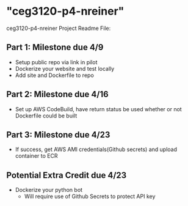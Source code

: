 # "ceg3120-p4-nreiner"  

ceg3120-p4-nreiner Project Readme File:  

## Part 1: Milestone due 4/9
- Setup public repo via link in pilot
- Dockerize your website and test locally 
- Add site and Dockerfile to repo

## Part 2: Milestone due 4/16
- Set up AWS CodeBuild, have return status be used whether or not Dockerfile could be built

## Part 3: Milestone due 4/23
- If success, get AWS AMI credentials(Github secrets) and upload container to ECR

## Potential Extra Credit due 4/23
- Dockerize your python bot
	- Will require use of Github Secrets to protect API key
